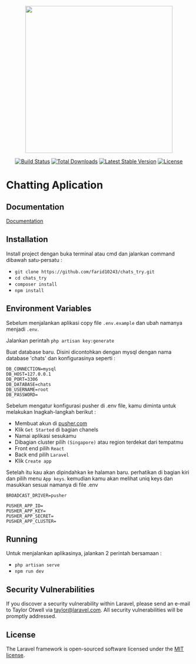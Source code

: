 <p align="center"><a href="https://laravel.com" target="_blank"><img src="https://raw.githubusercontent.com/laravel/art/master/logo-lockup/5%20SVG/2%20CMYK/1%20Full%20Color/laravel-logolockup-cmyk-red.svg" width="400"></a></p>

<p align="center">
<a href="https://travis-ci.org/laravel/framework"><img src="https://travis-ci.org/laravel/framework.svg" alt="Build Status"></a>
<a href="https://packagist.org/packages/laravel/framework"><img src="https://img.shields.io/packagist/dt/laravel/framework" alt="Total Downloads"></a>
<a href="https://packagist.org/packages/laravel/framework"><img src="https://img.shields.io/packagist/v/laravel/framework" alt="Latest Stable Version"></a>
<a href="https://packagist.org/packages/laravel/framework"><img src="https://img.shields.io/packagist/l/laravel/framework" alt="License"></a>
</p>


# Chatting Aplication



## Documentation

[Documentation](#)


## Installation

Install project dengan buka terminal atau cmd dan jalankan command dibawah satu-persatu :

- `git clone https://github.com/farid10243/chats_try.git`
- `cd chats_try`
- `composer install`
- `npm install`

    
## Environment Variables

Sebelum menjalankan aplikasi copy file `.env.example` dan ubah namanya menjadi `.env`.

Jalankan perintah `php artisan key:generate`

Buat database baru. Disini dicontohkan dengan mysql dengan nama database 'chats'
dan konfigurasinya seperti :
```
DB_CONNECTION=mysql
DB_HOST=127.0.0.1
DB_PORT=3306
DB_DATABASE=chats
DB_USERNAME=root
DB_PASSWORD=
```

Sebelum mengatur konfigurasi pusher di .env file, kamu diminta untuk melakukan lnagkah-langkah berikut :
- Membuat akun di [pusher.com](https://pusher.com/)
- Klik `Get Started` di bagian chanels
- Namai aplikasi sesukamu
- Dibagian cluster pilih `(Singapore)` atau region terdekat dari tempatmu
- Front end pilih `React`
- Back end pilih `Laravel`
- Klik `Create app`

Setelah itu kau akan dipindahkan ke halaman baru. perhatikan di bagian kiri dan pilih menu `App keys`. kemudian kamu akan melihat uniq keys dan masukkan sesuai namanya di file .env

`BROADCAST_DRIVER=pusher`
```
PUSHER_APP_ID=
PUSHER_APP_KEY=
PUSHER_APP_SECRET=
PUSHER_APP_CLUSTER=
```


## Running

Untuk menjalankan aplikasinya, jalankan 2 perintah bersamaan :
- `php artisan serve`
- `npm run dev`


## Security Vulnerabilities

If you discover a security vulnerability within Laravel, please send an e-mail to Taylor Otwell via [taylor@laravel.com](mailto:taylor@laravel.com). All security vulnerabilities will be promptly addressed.

## License

The Laravel framework is open-sourced software licensed under the [MIT license](https://opensource.org/licenses/MIT).
